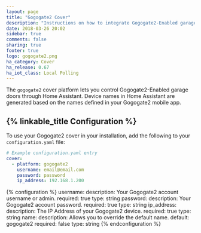 ```yaml
---
layout: page
title: "Gogogate2 Cover"
description: "Instructions on how to integrate Gogogate2-Enabled garage door covers into Home Assistant."
date: 2018-03-26 20:02
sidebar: true
comments: false
sharing: true
footer: true
logo: gogogate2.png
ha_category: Cover
ha_release: 0.67
ha_iot_class: Local Polling
---
```


The `gogogate2` cover platform lets you control Gogogate2-Enabled garage doors through Home Assistant. Device names in Home Assistant are generated based on the names defined in your Gogogate2 mobile app.

## {% linkable_title Configuration %}

To use your Gogogate2 cover in your installation, add the following to your `configuration.yaml` file:

```yaml
# Example configuration.yaml entry
cover:
  - platform: gogogate2
    username: email@email.com
    password: password
    ip_address: 192.168.1.200
```

{% configuration %}
username:
  description: Your Gogogate2 account username or admin.
  required: true
  type: string
password:
  description: Your Gogogate2 account password.
  required: true
  type: string
ip_address:
  description: The IP Address of your Gogogate2 device.
  required: true
  type: string
name:
  description: Allows you to override the default name.
  default: gogogate2
  required: false
  type: string
{% endconfiguration %}
